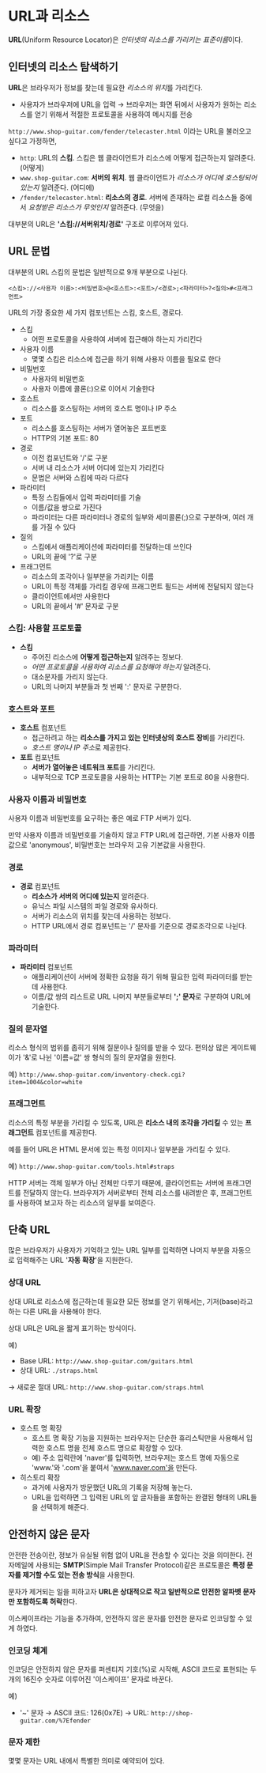 # URL과 리소스

**URL**(Uniform Resource Locator)은 *인터넷의 리소스를 가리키는 표준이름*이다.

## 인터넷의 리소스 탐색하기

**URL**은 브라우저가 정보를 찾는데 필요한 *리소스의 위치*를 가리킨다. 

- 사용자가 브라우저에 URL을 입력 → 브라우저는 화면 뒤에서 사용자가 원하는 리소스를 얻기 위해서 적절한 프로토콜을 사용하여 메시지를 전송

`http://www.shop-guitar.com/fender/telecaster.html` 이라는 URL을 불러오고 싶다고 가정하면,

- `http`: URL의 **스킴**. 스킴은 웹 클라이언트가 리소스에 어떻게 접근하는지 알려준다. (어떻게)
- `www.shop-guitar.com`: **서버의 위치**. 웹 클라이언트가 *리소스가 어디에 호스팅되어 있는지* 알려준다. (어디에)
- `/fender/telecaster.html`: **리소스의 경로**. 서버에 존재하는 로컬 리소스들 중에서 *요청받은 리소스가 무엇인지* 알려준다. (무엇을)

대부분의 URL은 **'스킴://서버위치/경로'** 구조로 이루어져 있다.

## URL 문법

대부분의 URL 스킴의 문법은 일반적으로 9개 부분으로 나뉜다.

`<스킴>://<사용자 이름>:<비밀번호>@<호스트>:<포트>/<경로>;<파라미터>?<질의>#<프래그먼트>`

URL의 가장 중요한 세 가지 컴포넌트는 스킴, 호스트, 경로다.

- 스킴
    - 어떤 프로토콜을 사용하여 서버에 접근해야 하는지 가리킨다
- 사용자 이름
    - 몇몇 스킴은 리소스에 접근을 하기 위해 사용자 이름을 필요로 한다
- 비밀번호
    - 사용자의 비밀번호
    - 사용자 이름에 콜론(:)으로 이어서 기술한다
- 호스트
    - 리소스를 호스팅하는 서버의 호스트 명이나 IP 주소
- 포트
    - 리소스를 호스팅하는 서버가 열어놓은 포트번호
    - HTTP의 기본 포트: 80
- 경로
    - 이전 컴포넌트와 '/'로 구분
    - 서버 내 리소스가 서버 어디에 있는지 가리킨다
    - 문법은 서버와 스킴에 따라 다르다
- 파라미터
    - 특정 스킴들에서 입력 파라미터를 기술
    - 이름/값을 쌍으로 가진다
    - 파라미터는 다른 파라미터나 경로의 일부와 세미콜론(;)으로 구분하며, 여러 개를 가질 수 있다
- 질의
    - 스킴에서 애플리케이션에 파라미터를 전달하는데 쓰인다
    - URL의 끝에 '?'로 구분
- 프래그먼트
    - 리소스의 조각이나 일부분을 가리키는 이름
    - URL이 특정 객체를 가리킬 경우에 프래그먼트 필드는 서버에 전달되지 않는다
    - 클라이언트에서만 사용한다
    - URL의 끝에서 '#' 문자로 구분

### 스킴: 사용할 프로토콜

- **스킴**
    - 주어진 리소스에 **어떻게 접근하는지** 알려주는 정보다.
    - *어떤 프로토콜을 사용하여 리소스를 요청해야 하는지* 알려준다.
    - 대소문자를 가리지 않는다.
    - URL의 나머지 부분들과 첫 번째 ':' 문자로 구분한다.

### 호스트와 포트

- **호스트** 컴포넌트
    - 접근하려고 하는 **리소스를 가지고 있는 인터넷상의 호스트 장비**를 가리킨다.
    - *호스트 명이나 IP 주소*로 제공한다.
- **포트** 컴포넌트
    - **서버가 열어놓은 네트워크 포트**를 가리킨다.
    - 내부적으로 TCP 프로토콜을 사용하는 HTTP는 기본 포트로 80을 사용한다.

### 사용자 이름과 비밀번호

사용자 이름과 비밀번호를 요구하는 좋은 예로 FTP 서버가 있다.

만약 사용자 이름과 비밀번호를 기술하지 않고 FTP URL에 접근하면, 기본 사용자 이름 값으로 'anonymous', 비밀번호는 브라우저 고유 기본값을 사용한다.

### 경로

- **경로** 컴포넌트
    - **리소스가 서버의 어디에 있는지** 알려준다.
    - 유닉스 파일 시스템의 파일 경로와 유사하다.
    - 서버가 리소스의 위치를 찾는데 사용하는 정보다.
    - HTTP URL에서 경로 컴포넌트는 '/' 문자를 기준으로 경로조각으로 나뉜다.

### 파라미터

- **파라미터** 컴포넌트
    - 애플리케이션이 서버에 정확한 요청을 하기 위해 필요한 입력 파라미터를 받는데 사용한다.
    - 이름/값 쌍의 리스트로 URL 나머지 부분들로부터 **';' 문자**로 구분하여 URL에 기술한다.

### 질의 문자열

리소스 형식의 범위를 좁히기 위해 질문이나 질의를 받을 수 있다. 편의상 많은 게이트웨이가 '&'로 나뉜 '이름=값' 쌍 형식의 질의 문자열을 원한다.

예) `http://www.shop-guitar.com/inventory-check.cgi?item=1004&color=white`

### 프래그먼트

리소스의 특정 부분을 가리킬 수 있도록, URL은 **리소스 내의 조각을 가리킬** 수 있는 **프래그먼트** 컴포넌트를 제공한다.

예를 들어 URL은 HTML 문서에 있는 특정 이미지나 일부분을 가리킬 수 있다.

예) `http://www.shop-guitar.com/tools.html#straps`

HTTP 서버는 객체 일부가 아닌 전체만 다루기 때문에, 클라이언트는 서버에 프래그먼트를 전달하지 않는다. 브라우저가 서버로부터 전체 리소스를 내려받은 후, 프래그먼트를 사용하여 보고자 하는 리소스의 일부를 보여준다.

## 단축 URL

많은 브라우저가 사용자가 기억하고 있는 URL 일부를 입력하면 나머지 부분을 자동으로 입력해주는 URL '**자동 확장**'을 지원한다.

### 상대 URL

상대 URL로 리소스에 접근하는데 필요한 모든 정보를 얻기 위해서는, 기저(base)라고 하는 다른 URL을 사용해야 한다.

상대 URL은 URL을 짧게 표기하는 방식이다. 

예)

- Base URL: `http://www.shop-guitar.com/guitars.html`
- 상대 URL: `./straps.html`

→ 새로운 절대 URL: `http://www.shop-guitar.com/straps.html`

### URL 확장

- 호스트 명 확장
    - 호스트 명 확장 기능을 지원하는 브라우저는 단순한 휴리스틱만을 사용해서 입력한 호스트 명을 전체 호스트 명으로 확장할 수 있다.
    - 예) 주소 입력란에 'naver'를 입력하면, 브라우저는 호스트 명에 자동으로 'www.'와 '.com'을 붙여서 'www.naver.com'을 만든다.
- 히스토리 확장
    - 과거에 사용자가 방문했던 URL의 기록을 저장해 놓는다.
    - URL을 입력하면 그 입력된 URL의 앞 글자들을 포함하는 완결된 형태의 URL들을 선택하게 해준다.

## 안전하지 않은 문자

안전한 전송이란, 정보가 유실될 위험 없이 URL을 전송할 수 있다는 것을 의미한다. 전자메일에 사용되는 **SMTP**(Simple Mail Transfer Protocol)같은 프로토콜은 **특정 문자를 제거할 수도 있는 전송 방식**을 사용한다. 

문자가 제거되는 일을 피하고자 **URL은 상대적으로 작고 일반적으로 안전한 알파벳 문자만 포함하도록 허락**한다.

이스케이프라는 기능을 추가하여, 안전하지 않은 문자를 안전한 문자로 인코딩할 수 있게 하였다.

### 인코딩 체계

인코딩은 안전하지 않은 문자를 퍼센티지 기호(%)로 시작해, ASCII 코드로 표현되는 두 개의 16진수 숫자로 이루어진 '이스케이프' 문자로 바꾼다.

예)

- '~' 문자 → ASCII 코드: 126(0x7E) → URL: `http://shop-guitar.com/%7Efender`

### 문자 제한

몇몇 문자는 URL 내에서 특별한 의미로 예약되어 있다.